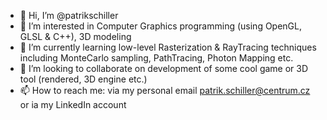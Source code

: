 - 👋 Hi, I’m @patrikschiller
- 👀 I’m interested in Computer Graphics programming (using OpenGL, GLSL & C++), 3D modeling
- 🌱 I’m currently learning low-level Rasterization & RayTracing techniques including MonteCarlo sampling, PathTracing, Photon Mapping etc.
- 💞️ I’m looking to collaborate on development of some cool game or 3D tool (rendered, 3D engine etc.)
- 📫 How to reach me: via my personal email patrik.schiller@centrum.cz or ia my LinkedIn account

<!---
patrikschiller/patrikschiller is a ✨ special ✨ repository because its `README.md` (this file) appears on your GitHub profile.
You can click the Preview link to take a look at your changes.
--->
